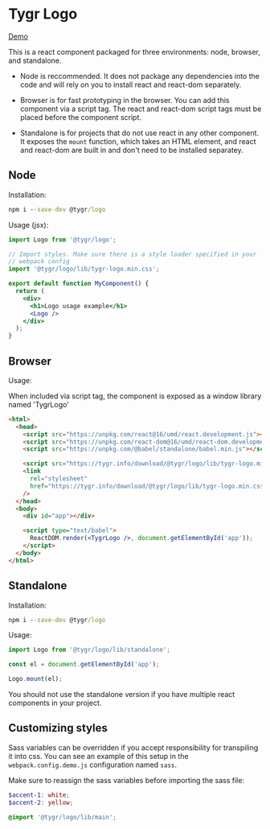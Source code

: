 # Tygr Logo

[Demo](https://tygr.info/download/@tygr/logo/lib/demo)

This is a react component packaged for three environments: node, browser, and standalone.

- Node is reccommended. It does not package any dependencies into the code and will rely on you to install react and react-dom separately.

- Browser is for fast prototyping in the browser. You can add this component via a script tag. The react and react-dom script tags must be placed before the component script.

- Standalone is for projects that do not use react in any other component. It exposes the `mount` function, which takes an HTML element, and react and react-dom are built in and don't need to be installed separatey.

## Node

Installation:

```cmd
npm i --save-dev @tygr/logo
```

Usage (jsx):

```jsx
import Logo from '@tygr/logo';

// Import styles. Make sure there is a style loader specified in your
// webpack config
import '@tygr/logo/lib/tygr-logo.min.css';

export default function MyComponent() {
  return (
    <div>
      <h1>Logo usage example</h1>
      <Logo />
    </div>
  );
}
```

## Browser

Usage:

When included via script tag, the component is exposed as a window library named 'TygrLogo'

```html
<html>
  <head>
    <script src="https://unpkg.com/react@16/umd/react.development.js"></script>
    <script src="https://unpkg.com/react-dom@16/umd/react-dom.development.js"></script>
    <script src="https://unpkg.com/@babel/standalone/babel.min.js"></script>

    <script src="https://tygr.info/download/@tygr/logo/lib/tygr-logo.min.js"></script>
    <link
      rel="stylesheet"
      href="https://tygr.info/download/@tygr/logo/lib/tygr-logo.min.css"
    />
  </head>
  <body>
    <div id="app"></div>

    <script type="text/babel">
      ReactDOM.render(<TygrLogo />, document.getElementById('app'));
    </script>
  </body>
</html>
```

## Standalone

Installation:

```cmd
npm i --save-dev @tygr/logo
```

Usage:

```js
import Logo from '@tygr/logo/lib/standalone';

const el = document.getElementById('app');

Logo.mount(el);
```

You should not use the standalone version if you have multiple react components in your project.

## Customizing styles

Sass variables can be overridden if you accept responsibility for transpiling it into css. You can see an example of this setup in the `webpack.config.demo.js` configuration named `sass`.

Make sure to reassign the sass variables before importing the sass file:

```scss
$accent-1: white;
$accent-2: yellow;

@import '@tygr/logo/lib/main';
```
